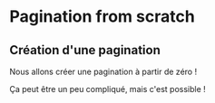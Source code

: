 # Pagination from scratch

## Création d'une pagination

Nous allons créer une pagination à partir de zéro !

Ça peut être un peu compliqué, mais c'est possible !
